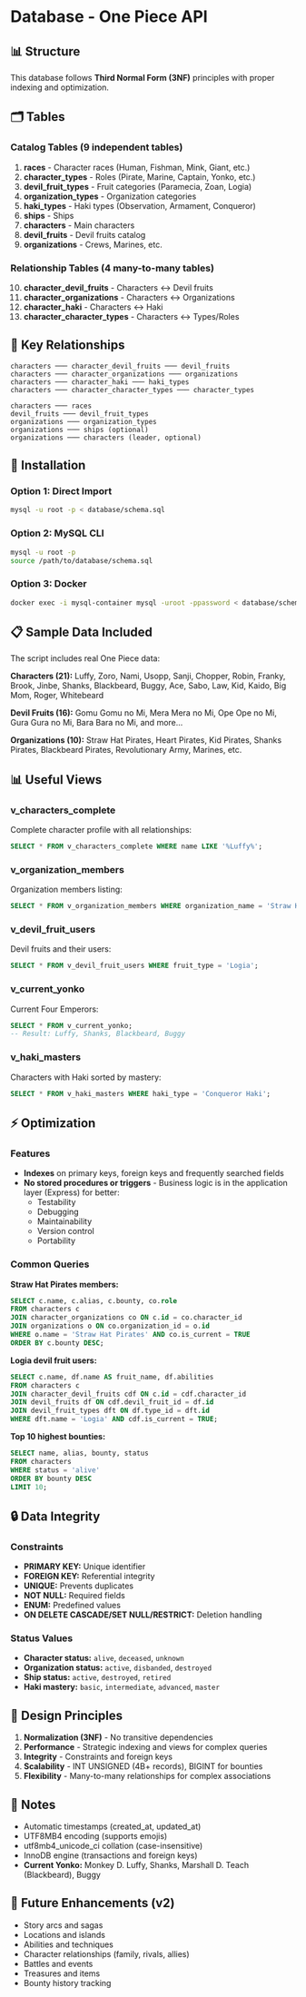 # Database - One Piece API

## 📊 Structure

This database follows **Third Normal Form (3NF)** principles with proper indexing and optimization.

## 🗂️ Tables

### Catalog Tables (9 independent tables)
1. **races** - Character races (Human, Fishman, Mink, Giant, etc.)
2. **character_types** - Roles (Pirate, Marine, Captain, Yonko, etc.)
3. **devil_fruit_types** - Fruit categories (Paramecia, Zoan, Logia)
4. **organization_types** - Organization categories
5. **haki_types** - Haki types (Observation, Armament, Conqueror)
6. **ships** - Ships
7. **characters** - Main characters
8. **devil_fruits** - Devil fruits catalog
9. **organizations** - Crews, Marines, etc.

### Relationship Tables (4 many-to-many tables)
10. **character_devil_fruits** - Characters ↔ Devil fruits
11. **character_organizations** - Characters ↔ Organizations
12. **character_haki** - Characters ↔ Haki
13. **character_character_types** - Characters ↔ Types/Roles

## 🔑 Key Relationships

```
characters ─── character_devil_fruits ─── devil_fruits
characters ─── character_organizations ─── organizations
characters ─── character_haki ─── haki_types
characters ─── character_character_types ─── character_types

characters ─── races
devil_fruits ─── devil_fruit_types
organizations ─── organization_types
organizations ─── ships (optional)
organizations ─── characters (leader, optional)
```

## 🚀 Installation

### Option 1: Direct Import
```bash
mysql -u root -p < database/schema.sql
```

### Option 2: MySQL CLI
```bash
mysql -u root -p
source /path/to/database/schema.sql
```

### Option 3: Docker
```bash
docker exec -i mysql-container mysql -uroot -ppassword < database/schema.sql
```

## 📋 Sample Data Included

The script includes real One Piece data:

**Characters (21):** Luffy, Zoro, Nami, Usopp, Sanji, Chopper, Robin, Franky, Brook, Jinbe, Shanks, Blackbeard, Buggy, Ace, Sabo, Law, Kid, Kaido, Big Mom, Roger, Whitebeard

**Devil Fruits (16):** Gomu Gomu no Mi, Mera Mera no Mi, Ope Ope no Mi, Gura Gura no Mi, Bara Bara no Mi, and more...

**Organizations (10):** Straw Hat Pirates, Heart Pirates, Kid Pirates, Shanks Pirates, Blackbeard Pirates, Revolutionary Army, Marines, etc.

## 📊 Useful Views

### v_characters_complete
Complete character profile with all relationships:
```sql
SELECT * FROM v_characters_complete WHERE name LIKE '%Luffy%';
```

### v_organization_members
Organization members listing:
```sql
SELECT * FROM v_organization_members WHERE organization_name = 'Straw Hat Pirates';
```

### v_devil_fruit_users
Devil fruits and their users:
```sql
SELECT * FROM v_devil_fruit_users WHERE fruit_type = 'Logia';
```

### v_current_yonko
Current Four Emperors:
```sql
SELECT * FROM v_current_yonko;
-- Result: Luffy, Shanks, Blackbeard, Buggy
```

### v_haki_masters
Characters with Haki sorted by mastery:
```sql
SELECT * FROM v_haki_masters WHERE haki_type = 'Conqueror Haki';
```

## ⚡ Optimization

### Features
- **Indexes** on primary keys, foreign keys and frequently searched fields
- **No stored procedures or triggers** - Business logic is in the application layer (Express) for better:
  - Testability
  - Debugging
  - Maintainability
  - Version control
  - Portability

### Common Queries

**Straw Hat Pirates members:**
```sql
SELECT c.name, c.alias, c.bounty, co.role
FROM characters c
JOIN character_organizations co ON c.id = co.character_id
JOIN organizations o ON co.organization_id = o.id
WHERE o.name = 'Straw Hat Pirates' AND co.is_current = TRUE
ORDER BY c.bounty DESC;
```

**Logia devil fruit users:**
```sql
SELECT c.name, df.name AS fruit_name, df.abilities
FROM characters c
JOIN character_devil_fruits cdf ON c.id = cdf.character_id
JOIN devil_fruits df ON cdf.devil_fruit_id = df.id
JOIN devil_fruit_types dft ON df.type_id = dft.id
WHERE dft.name = 'Logia' AND cdf.is_current = TRUE;
```

**Top 10 highest bounties:**
```sql
SELECT name, alias, bounty, status
FROM characters
WHERE status = 'alive'
ORDER BY bounty DESC
LIMIT 10;
```

## 🔒 Data Integrity

### Constraints
- **PRIMARY KEY:** Unique identifier
- **FOREIGN KEY:** Referential integrity
- **UNIQUE:** Prevents duplicates
- **NOT NULL:** Required fields
- **ENUM:** Predefined values
- **ON DELETE CASCADE/SET NULL/RESTRICT:** Deletion handling

### Status Values
- **Character status:** `alive`, `deceased`, `unknown`
- **Organization status:** `active`, `disbanded`, `destroyed`
- **Ship status:** `active`, `destroyed`, `retired`
- **Haki mastery:** `basic`, `intermediate`, `advanced`, `master`

## 🎯 Design Principles

1. **Normalization (3NF)** - No transitive dependencies
2. **Performance** - Strategic indexing and views for complex queries
3. **Integrity** - Constraints and foreign keys
4. **Scalability** - INT UNSIGNED (4B+ records), BIGINT for bounties
5. **Flexibility** - Many-to-many relationships for complex associations

## 📝 Notes

- Automatic timestamps (created_at, updated_at)
- UTF8MB4 encoding (supports emojis)
- utf8mb4_unicode_ci collation (case-insensitive)
- InnoDB engine (transactions and foreign keys)
- **Current Yonko:** Monkey D. Luffy, Shanks, Marshall D. Teach (Blackbeard), Buggy

## 🔄 Future Enhancements (v2)

- Story arcs and sagas
- Locations and islands
- Abilities and techniques
- Character relationships (family, rivals, allies)
- Battles and events
- Treasures and items
- Bounty history tracking